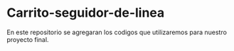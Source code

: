 # Carrito-seguidor-de-linea
En este repositorio se agregaran los codigos que utilizaremos para nuestro proyecto final.
